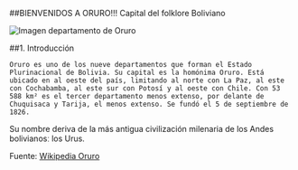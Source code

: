  ##BIENVENIDOS A ORURO!!!
 Capital del folklore Boliviano 
 
![Imagen departamento de Oruro](http://3.bp.blogspot.com/-LhGFkQDOLXc/TWSDkABajQI/AAAAAAAAAAw/1I7g37ZCo5Q/s1600/mapa+politico+de+oruro.png)

 ##1. Introducción 
 
    Oruro es uno de los nueve departamentos que forman el Estado Plurinacional de Bolivia. Su capital es la homónima Oruro. Está ubicado en al oeste del país, limitando al norte con La Paz, al este con Cochabamba, al este sur con Potosí y al oeste con Chile. Con 53 588 km² es el tercer departamento menos extenso, por delante de Chuquisaca y Tarija, el menos extenso. Se fundó el 5 de septiembre de 1826.

Su nombre deriva de la más antigua civilización milenaria de los Andes bolivianosː los Urus.

  Fuente: [Wikipedia Oruro](https://es.wikipedia.org/wiki/Departamento_de_Oruro)
